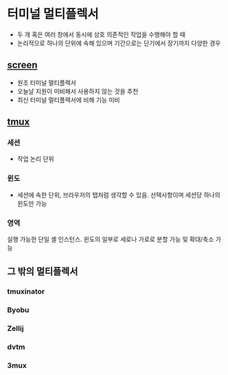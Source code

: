 # 터미널 멀티플렉서
- 두 개 혹은 여러 창에서 동시에 상호 의존적인 작업을 수행해야 할 때
- 논리적으로 하나의 단위에 속해 있으며 기간으로는 단기에서 장기까지 다양한 경우

## [screen](https://www.gnu.org/software/screen/)
- 원조 터미널 멀티플렉서
- 오늘날 지원이 미비해서 사용하지 않는 것을 추천
- 최신 터미널 멀티플렉서에 비해 기능 미비

## [tmux](https://github.com/tmux/tmux)
### 세션
- 작업 논리 단위
### 윈도
- 세션에 속한 단위, 브라우저의 탭처럼 생각할 수 있음. 선택사항이며 세션당 하나의 윈도만 가능
### 영역
실행 가능한 단일 셸 인스턴스. 윈도의 일부로 세로나 가로로 분할 가능 및 확대/축소 가능


## 그 밖의 멀티플렉서
### tmuxinator
### Byobu
### Zellij
### dvtm
### 3mux